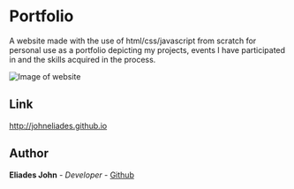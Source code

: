 # Portfolio

A website made with the use of html/css/javascript from scratch for personal use as a portfolio depicting my projects, events I have participated in and the skills acquired in the process.

![Image of website](https://github.com/johneliades/johneliades.github.io/blob/master/images/portfolio.)

## Link

http://johneliades.github.io

## Author

**Eliades John** - *Developer* - [Github](https://github.com/johneliades)
